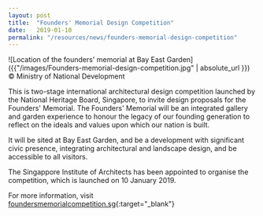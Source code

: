```yaml
---
layout: post
title:  "Founders' Memorial Design Competition"
date:   2019-01-10
permalink: "/resources/news/founders-memorial-design-competition"
---
```

![Location of the founders' memorial at Bay East Garden]({{"/images/Founders-memorial-design-competition.jpg" | absolute_url }})
© Ministry of National Development

This is two-stage international architectural design competition launched by the National Heritage Board, Singapore, to invite design proposals for the Founders' Memorial. The Founders' Memorial will be an integrated gallery and garden experience to honour the legacy of our founding generation to reflect on the ideals and values upon which our nation is built. 

It will be sited at Bay East Garden, and be a development with significant civic presence, integrating architectural and landscape design, and be accessible to all visitors. 

The Singappore Institute of Architects has been appointed to organise the competition, which is launched on 10 January 2019.

For more information, visit [foundersmemorialcompetition.sg](https://foundersmemorialcompetition.sg){:target="_blank"} 


